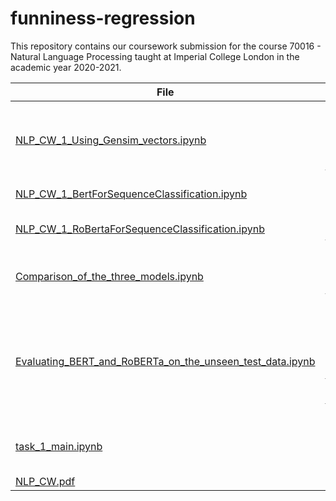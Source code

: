 # funniness-regression

This repository contains our coursework submission for the course 70016 - Natural Language Processing taught at Imperial College London in the academic year 2020-2021.

| File | Contents|
|------|---------|
|[NLP_CW_1_Using_Gensim_vectors.ipynb](NLP_CW_1_Using_Gensim_vectors.ipynb)| LSTM model trained using different word embeddings from Gensim. To use a different wird embedding to the one in this notebook, please download the embeddings and substitute the file path in the appropriate line with the correct path to the downloaded embeddings. |
| [NLP_CW_1_BertForSequenceClassification.ipynb](NLP_CW_1_BertForSequenceClassification.ipynb) | This notebook tunes a pre-trained BERT classifier to our regression task. |
| [NLP_CW_1_RoBertaForSequenceClassification.ipynb](NLP_CW_1_RoBertaForSequenceClassification.ipynb) | This notebook fine-tunes a pre-trained RoBERTa Sequence Classification model to our regression task.|
| [Comparison_of_the_three_models.ipynb](Comparison_of_the_three_models.ipynb) | This notebook compares the predictions of the three models on the [dev.csv](data\dev.csv) dataset. __PLEASE NOTE__: This notebook should only be run after running the first three notebooks to get the dev predictions.|
|[Evaluating_BERT_and_RoBERTa_on_the_unseen_test_data.ipynb](Evaluating_BERT_and_RoBERTa_on_the_unseen_test_data.ipynb) | This notebook evaluates the fine-tuned BERT and RoBERTa models on the unseen test data. __PLEASE NOTE__: This requires the saved models that are obtained from training the BERT and RoBERTa models in the [NLP_CW_1_BertForSequenceClassification.ipynb](NLP_CW_1_BertForSequenceClassification.ipynb) and the  [NLP_CW_1_RoBertaForSequenceClassification.ipynb](NLP_CW_1_RoBertaForSequenceClassification.ipynb) notebooks above. |
| [task_1_main.ipynb](task_1_main.ipynb) | This notebook explores approaches to solving this problem that do not use pre-trained embeddings (WACCER, NER, Clustering, Entity Funniness Scores (EFS)). |
| [NLP_CW.pdf](NLP_CW.pdf) | The report for this assignment |